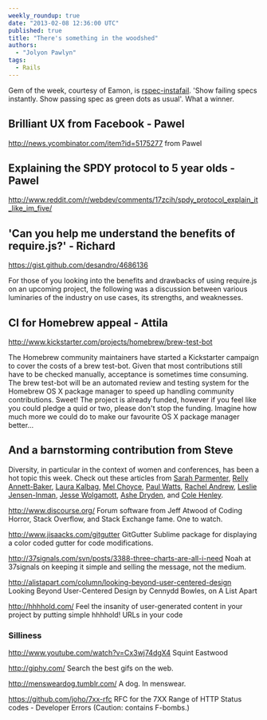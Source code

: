 ```yaml
---
weekly_roundup: true
date: "2013-02-08 12:36:00 UTC"
published: true
title: "There's something in the woodshed"
authors:
  - "Jolyon Pawlyn"
tags:
  - Rails
---
```


Gem of the week, courtesy of Eamon, is [rspec-instafail](https://github.com/grosser/rspec-instafail). 'Show failing specs instantly. Show passing spec as green dots as usual'. What a winner.

## Brilliant UX from Facebook - Pawel

http://news.ycombinator.com/item?id=5175277 from Pawel

## Explaining the SPDY protocol to 5 year olds - Pawel

http://www.reddit.com/r/webdev/comments/17zcih/spdy_protocol_explain_it_like_im_five/

## 'Can you help me understand the benefits of require.js?' - Richard

https://gist.github.com/desandro/4686136

For those of you looking into the benefits and drawbacks of using require.js on an upcoming project, the following was a discussion between various luminaries of the industry on use cases, its strengths, and weaknesses.

##  CI for Homebrew appeal - Attila

http://www.kickstarter.com/projects/homebrew/brew-test-bot

The Homebrew community maintainers have started a Kickstarter campaign to cover the costs of a brew test-bot. Given that most contributions still have to be checked manually, acceptance is sometimes time consuming. The brew test-bot will be an automated review and testing system for the Homebrew OS X package manager to speed up handling community contributions. Sweet! The project is already funded, however if you feel like you could pledge a quid or two, please don't stop the funding. Imagine how much more we could do to make our favourite OS X package manager better...

##  And a barnstorming contribution from Steve

Diversity, in particular in the context of women and conferences, has been a hot topic this week.
Check out these articles from [Sarah Parmenter](http://www.sazzy.co.uk/2013/02/speaking-up/), [Relly Annett-Baker](http://rel.ly/2013/02/also-speaking-up/), [Laura Kalbag](http://laurakalbag.com/women-and-conferences/), [Mel Choyce](http://choycedesign.com/2013/02/04/women-wordpress-the-web/), [Paul Watts](http://ladycoders.com/2013/01/28/how-to-be-inclusive/), [Rachel Andrew](http://www.rachelandrew.co.uk/archives/2013/02/05/women-speaking-and-online-abuse/), [Leslie Jensen-Inman](http://www.jenseninman.com/blog/13737040/speakingupitstime), [Jesse Wolgamott](http://jessewolgamott.com/blog/2013/02/05/the-one-where-i-have-to-explain-why-i-want-diversity-in-our-field/), [Ashe Dryden](http://ashedryden.com/blog/we-deserve-better-than-this), and [Cole Henley](http://cole007.net/blog/138/why-cant-we-all-just-get-along).

http://www.discourse.org/
Forum software from Jeff Atwood of Coding Horror, Stack Overflow, and Stack Exchange fame. One to watch.

http://www.jisaacks.com/gitgutter
GitGutter Sublime package for displaying a color coded gutter for code modifications.

http://37signals.com/svn/posts/3388-three-charts-are-all-i-need
Noah at 37signals on keeping it simple and selling the message, not the medium.

http://alistapart.com/column/looking-beyond-user-centered-design
Looking Beyond User-Centered Design by Cennydd Bowles, on A List Apart

http://hhhhold.com/
Feel the insanity of user-generated content in your project by putting simple hhhhold! URLs in your code

### Silliness

http://www.youtube.com/watch?v=Cx3wj74dgX4
Squint Eastwood

http://giphy.com/
Search the best gifs on the web.

http://mensweardog.tumblr.com/
A dog. In menswear.

https://github.com/joho/7xx-rfc
RFC for the 7XX Range of HTTP Status codes - Developer Errors
(Caution: contains F-bombs.)
